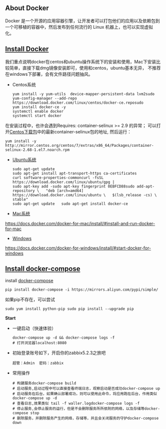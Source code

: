 ## About Docker

Docker 是一个开源的应用容器引擎，让开发者可以打包他们的应用以及依赖包到一个可移植的容器中，然后发布到任何流行的 Linux 机器上，也可以实现虚拟化。

## [Install Docker](https://docs.docker.com/install/linux/docker-ce)

我们重点说明docker在centos和ubuntu操作系统下的安装和使用，Mac下安装比较简单，直接下载dmg镜像安装即可，使用和centos，ubuntu基本无异，
不推荐在windows下部署，会有文件路径问题抽风。

- Centos系统

  ```shell
  yum install -y yum-utils  device-mapper-persistent-data lvm2sudo 
  yum-config-manager --add-repo  https://download.docker.com/linux/centos/docker-ce.reposudo 
  yum install docker-ce -y
  systemctl enable docker
  systemctl start docker
  ```

在安装过程中，也许会遇到Requires: container-selinux >= 2.9 的异常；
可以打开[Centos下载包](http://mirror.centos.org/centos/7/extras/x86_64/Packages/)中的最新container-selinux包的地址,
然后运行：

```
yum install -y http://mirror.centos.org/centos/7/extras/x86_64/Packages/container-selinux-2.68-1.el7.noarch.rpm
```



- [Ubuntu系统](https://docs.docker.com/install/linux/docker-ce/ubuntu/)

  ```shell
  sudo apt-get update
  sudo apt-get install apt-transport-https ca-certificates 
  curl software-properties-commoncurl -fsSL https://download.docker.com/linux/ubuntu/gpg | 
  sudo apt-key add -sudo apt-key fingerprint 0EBFCD88sudo add-apt-repository \   "deb [arch=amd64] https://download.docker.com/linux/ubuntu \   $(lsb_release -cs) \   stable"
  sudo apt-get update   sudo apt-get install docker-ce
  ```

- [Mac系统](https://docs.docker.com/docker-for-mac/install/#install-and-run-docker-for-mac)

https://docs.docker.com/docker-for-mac/install/#install-and-run-docker-for-mac

- [Windows](https://docs.docker.com/docker-for-windows/install/#start-docker-for-windows)

https://docs.docker.com/docker-for-windows/install/#start-docker-for-windows

## [Install docker-compose](https://docs.docker.com/compose/overview/)

install [docker-compose](https://docs.docker.com/compose/overview/)

```shell
pip install docker-compose -i https://mirrors.aliyun.com/pypi/simple/
```



如果pip不存在，可以尝试

```shell
sudo yum install python-pip sudo pip install --upgrade pip
```



**Start**



- 一键启动（快速体验）

  ```shell
  docker-compose up -d && docker-compose logs -f  
  # 打开浏览器localhost:8080
  ```

- 初始登录账号如下，开启你的zabbix5.2.3之旅吧

  ```shell
  超管：Admin  密码：zabbix
  ```

- 常用操作

  ```shell
  # 构建服务docker-compose build
  # 启动服务,启动过程中可以直接查看终端日志，观察启动是否成功docker-compose up
  # 启动服务在后台，如果确认部署成功，则可以使用此命令，将应用跑在后台，作用类似 docker-compose up -d
  # 查看日志,效果类似 tail -f waller.logdocker-compose logs -f
  # 停止服务,会停止服务的运行，但是不会删除服务所所依附的网络，以及存储等docker-compose stop
  # 删除服务，并删除服务产生的网络，存储等，并且会关闭服务的守护docker-compose down
  ```

